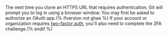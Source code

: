 The next time you clone an HTTPS URL that requires authentication, Git will prompt you to log in using a browser window. You may first be asked to authorize an OAuth app.{% ifversion not ghae %} If your account or organization requires [two-factor auth](/github/authenticating-to-github/securing-your-account-with-two-factor-authentication-2fa), you'll also need to complete the 2FA challenge.{% endif %}
